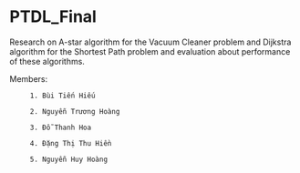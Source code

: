# PTDL_Final
Research on A-star algorithm for the Vacuum Cleaner problem and Dijkstra algorithm for the Shortest Path problem and evaluation about performance of these algorithms.

Members: 

         1. Bùi Tiến Hiếu 

         2. Nguyễn Trương Hoàng 
         
         3. Đỗ Thanh Hoa 
         
         4. Đặng Thị Thu Hiền 
         
         5. Nguyễn Huy Hoàng
